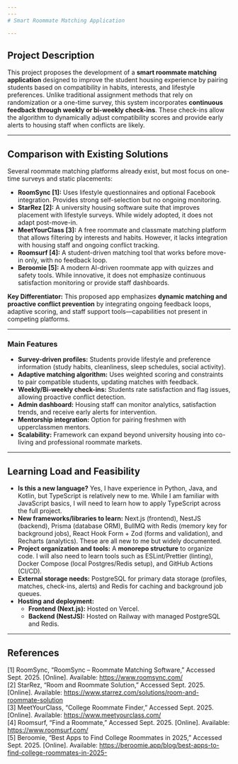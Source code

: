 ```yaml
---
---
# Smart Roommate Matching Application

---
```


## Project Description
This project proposes the development of a **smart roommate matching application** designed to improve the student housing experience by pairing students based on compatibility in habits, interests, and lifestyle preferences. Unlike traditional assignment methods that rely on randomization or a one-time survey, this system incorporates **continuous feedback through weekly or bi-weekly check-ins**. These check-ins allow the algorithm to dynamically adjust compatibility scores and provide early alerts to housing staff when conflicts are likely.

---

## Comparison with Existing Solutions
Several roommate matching platforms already exist, but most focus on one-time surveys and static placements:

- **RoomSync [1]:** Uses lifestyle questionnaires and optional Facebook integration. Provides strong self-selection but no ongoing monitoring.  
- **StarRez [2]:** A university housing software suite that improves placement with lifestyle surveys. While widely adopted, it does not adapt post-move-in.  
- **MeetYourClass [3]:** A free roommate and classmate matching platform that allows filtering by interests and habits. However, it lacks integration with housing staff and ongoing conflict tracking.  
- **Roomsurf [4]:** A student-driven matching tool that works before move-in only, with no feedback loop.  
- **Beroomie [5]:** A modern AI-driven roommate app with quizzes and safety tools. While innovative, it does not emphasize continuous satisfaction monitoring or provide staff dashboards.  

**Key Differentiator:** This proposed app emphasizes **dynamic matching and proactive conflict prevention** by integrating ongoing feedback loops, adaptive scoring, and staff support tools—capabilities not present in competing platforms.  

---

### Main Features
- **Survey-driven profiles:** Students provide lifestyle and preference information (study habits, cleanliness, sleep schedules, social activity).  
- **Adaptive matching algorithm:** Uses weighted scoring and constraints to pair compatible students, updating matches with feedback.  
- **Weekly/Bi-weekly check-ins:** Students rate satisfaction and flag issues, allowing proactive conflict detection.  
- **Admin dashboard:** Housing staff can monitor analytics, satisfaction trends, and receive early alerts for intervention.  
- **Mentorship integration:** Option for pairing freshmen with upperclassmen mentors.  
- **Scalability:** Framework can expand beyond university housing into co-living and professional roommate markets. 

---

## Learning Load and Feasibility
- **Is this a new language?** Yes, I have experience in Python, Java, and Kotlin, but TypeScript is relatively new to me. While I am familiar with JavaScript basics, I will need to learn how to apply TypeScript across the full project.  
- **New frameworks/libraries to learn:** Next.js (frontend), NestJS (backend), Prisma (database ORM), BullMQ with Redis (memory key for background jobs), React Hook Form + Zod (forms and validation), and Recharts (analytics). These are all new to me but widely documented.  
- **Project organization and tools:** A **monorepo structure** to organize code. I will also need to learn tools such as ESLint/Prettier (linting), Docker Compose (local Postgres/Redis setup), and GitHub Actions (CI/CD).  
- **External storage needs:** PostgreSQL for primary data storage (profiles, matches, check-ins, alerts) and Redis for caching and background job queues.  
- **Hosting and deployment:**  
  - **Frontend (Next.js):** Hosted on Vercel.  
  - **Backend (NestJS):** Hosted on Railway with managed PostgreSQL and Redis.  

---

## References
[1] RoomSync, “RoomSync – Roommate Matching Software,” Accessed Sept. 2025. [Online]. Available: https://www.roomsync.com/  
[2] StarRez, “Room and Roommate Solution,” Accessed Sept. 2025. [Online]. Available: https://www.starrez.com/solutions/room-and-roommate-solution  
[3] MeetYourClass, “College Roommate Finder,” Accessed Sept. 2025. [Online]. Available: https://www.meetyourclass.com/  
[4] Roomsurf, “Find a Roommate,” Accessed Sept. 2025. [Online]. Available: https://www.roomsurf.com/  
[5] Beroomie, “Best Apps to Find College Roommates in 2025,” Accessed Sept. 2025. [Online]. Available: https://beroomie.app/blog/best-apps-to-find-college-roommates-in-2025-  
